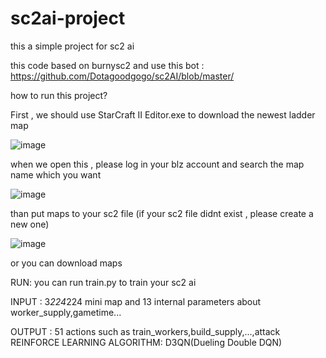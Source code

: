 # sc2ai-project
this a simple project for  sc2 ai 

this code based on burnysc2 and use this bot : https://github.com/Dotagoodgogo/sc2AI/blob/master/



how to run this project? 

First , we should use StarCraft II Editor.exe to download the newest ladder map 

![image](https://user-images.githubusercontent.com/49554454/217539085-d14f0177-33a4-42f1-ac7d-ac9f61ad29f2.png)

when we open this , please log in your blz account and search the map name which you want

![image](https://user-images.githubusercontent.com/49554454/217540537-db80aca9-aec7-4d30-b4f9-f4dc818a1697.png)


than put maps to your sc2 file (if your sc2 file didnt exist , please create a new one) 

![image](https://user-images.githubusercontent.com/49554454/217539085-d14f0177-33a4-42f1-ac7d-ac9f61ad29f2.png)

or you can download maps 



RUN: you can run train.py to train your sc2 ai

INPUT : 3*224*224 mini map and 13 internal parameters about worker_supply,gametime...

OUTPUT :  51 actions 
       such as train_workers,build_supply,...,attack
REINFORCE LEARNING ALGORITHM:
D3QN(Dueling Double DQN)
